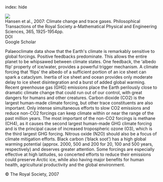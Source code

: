 index: hide

<div class="Citation">
    <div class="Citation-thumb CitationThumb-linked"  data-href="https://doi.org/10.1098/rsta.2007.2052">
      <img src="https://static.claimspace.cloud/climate-study-static/refs/thumbs/7/Hansen_et_al_2007-thumb.png" />
    </div>

  <div class="Citation-body">
    <div class="Citation-text">Hansen et al., 2007: Climate change and trace gases. <span class="Article-journal">Philosophical Transactions of the Royal Society a-Mathematical Physical and Engineering Sciences, </span><span class="Article-volume">365, </span>1925-1954pp.</div>
    <div class="Citation-links">
      <div class="CitationLink" data-href="https://doi.org/10.1098/rsta.2007.2052">
        <div class="CitationLink-icon CitationLink-Doi"></div>
        <div class="CitationLink-text">DOI</div>
      </div>
      <div class="CitationLink" data-href="https://scholar.google.com/scholar?q=10.1098/rsta.2007.2052">
        <div class="CitationLink-icon CitationLink-Scholar"></div>
        <div class="CitationLink-text">Google Scholar</div>
      </div>
    </div>
  </div>
</div>

Palaeoclimate data show that the Earth's climate is remarkably sensitive to global forcings. Positive feedbacks predominate. This allows the entire planet to be whipsawed between climate states. One feedback, the ‘albedo flip’ property of ice/water, provides a powerful trigger mechanism. A climate forcing that ‘flips’ the albedo of a sufficient portion of an ice sheet can spark a cataclysm. Inertia of ice sheet and ocean provides only moderate delay to ice sheet disintegration and a burst of added global warming. Recent greenhouse gas (GHG) emissions place the Earth perilously close to dramatic climate change that could run out of our control, with great dangers for humans and other creatures. Carbon dioxide (CO2) is the largest human-made climate forcing, but other trace constituents are also important. Only intense simultaneous efforts to slow CO2 emissions and reduce non-CO2 forcings can keep climate within or near the range of the past million years. The most important of the non-CO2 forcings is methane (CH4), as it causes the second largest human-made GHG climate forcing and is the principal cause of increased tropospheric ozone (O3), which is the third largest GHG forcing. Nitrous oxide (N2O) should also be a focus of climate mitigation efforts. Black carbon (‘black soot’) has a high global warming potential (approx. 2000, 500 and 200 for 20, 100 and 500 years, respectively) and deserves greater attention. Some forcings are especially effective at high latitudes, so concerted efforts to reduce their emissions could preserve Arctic ice, while also having major benefits for human health, agricultural productivity and the global environment.

<div class="Citation-copy">
&copy; The Royal Society, 2007
</div>